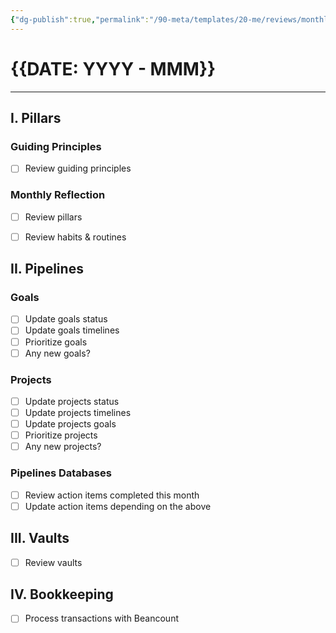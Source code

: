 ```yaml
---
{"dg-publish":true,"permalink":"/90-meta/templates/20-me/reviews/monthly-review/","tags":["logs/monthly"]}
---
```


# {{DATE: YYYY - MMM}}
---
## I. Pillars

### Guiding Principles
- [ ] Review guiding principles

### Monthly Reflection
- [ ] Review pillars
- [ ] Review habits & routines


## II. Pipelines

### Goals
- [ ] Update goals status
- [ ] Update goals timelines
- [ ] Prioritize goals
- [ ] Any new goals?

### Projects
- [ ] Update projects status
- [ ] Update projects timelines
- [ ] Update projects goals
- [ ] Prioritize projects
- [ ] Any new projects?

### Pipelines Databases
- [ ] Review action items completed this month
- [ ] Update action items depending on the above

## III. Vaults
- [ ] Review vaults

## IV. Bookkeeping
- [ ] Process transactions with Beancount
